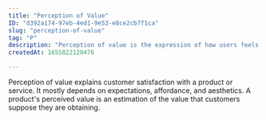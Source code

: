 ```yaml
---
title: "Perception of Value"
ID: "d392a174-97eb-4ed1-9e53-e8ce2cb7f1ca"
slug: "perception-of-value"
tag: "P"
description: "Perception of value is the expression of how users feels about the value of a product. "
createdAt: 1655822120476

---
```

Perception of value explains customer satisfaction with a product or service. It mostly depends on expectations, affordance, and aesthetics. A product's perceived value is an estimation of the value that customers suppose they are obtaining.
